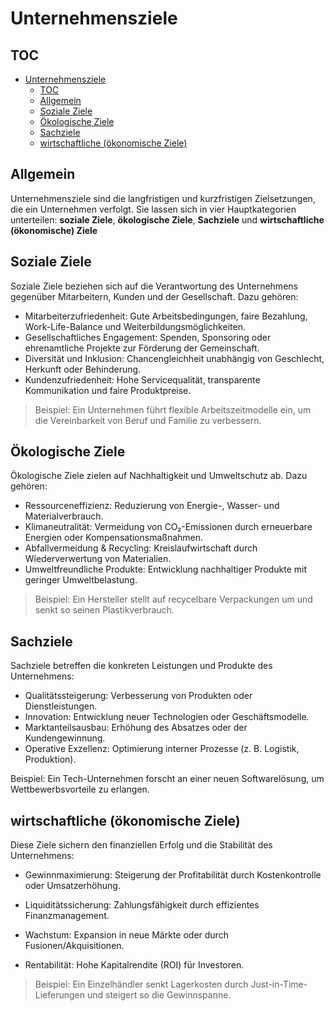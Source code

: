 # Unternehmensziele

## TOC
- [Unternehmensziele](#unternehmensziele)
  - [TOC](#toc)
  - [Allgemein](#allgemein)
  - [Soziale Ziele](#soziale-ziele)
  - [Ökologische Ziele](#ökologische-ziele)
  - [Sachziele](#sachziele)
  - [wirtschaftliche (ökonomische Ziele)](#wirtschaftliche-ökonomische-ziele)

## Allgemein
Unternehmensziele sind die langfristigen und kurzfristigen Zielsetzungen, die ein Unternehmen verfolgt. Sie lassen sich in vier Hauptkategorien unterteilen: **soziale Ziele**, **ökologische Ziele**, **Sachziele** und **wirtschaftliche (ökonomische) Ziele**

## Soziale Ziele
Soziale Ziele beziehen sich auf die Verantwortung des Unternehmens gegenüber Mitarbeitern, Kunden und der Gesellschaft. Dazu gehören:

- Mitarbeiterzufriedenheit: Gute Arbeitsbedingungen, faire Bezahlung, Work-Life-Balance und Weiterbildungsmöglichkeiten.
- Gesellschaftliches Engagement: Spenden, Sponsoring oder ehrenamtliche Projekte zur Förderung der Gemeinschaft.
- Diversität und Inklusion: Chancengleichheit unabhängig von Geschlecht, Herkunft oder Behinderung.
- Kundenzufriedenheit: Hohe Servicequalität, transparente Kommunikation und faire Produktpreise.

> Beispiel: Ein Unternehmen führt flexible Arbeitszeitmodelle ein, um die Vereinbarkeit von Beruf und Familie zu verbessern.

## Ökologische Ziele
Ökologische Ziele zielen auf Nachhaltigkeit und Umweltschutz ab. Dazu gehören:

- Ressourceneffizienz: Reduzierung von Energie-, Wasser- und Materialverbrauch.
- Klimaneutralität: Vermeidung von CO₂-Emissionen durch erneuerbare Energien oder Kompensationsmaßnahmen.
- Abfallvermeidung & Recycling: Kreislaufwirtschaft durch Wiederverwertung von Materialien.
- Umweltfreundliche Produkte: Entwicklung nachhaltiger Produkte mit geringer Umweltbelastung.

> Beispiel: Ein Hersteller stellt auf recycelbare Verpackungen um und senkt so seinen Plastikverbrauch.

## Sachziele
Sachziele betreffen die konkreten Leistungen und Produkte des Unternehmens:

- Qualitätssteigerung: Verbesserung von Produkten oder Dienstleistungen.
- Innovation: Entwicklung neuer Technologien oder Geschäftsmodelle.
- Marktanteilsausbau: Erhöhung des Absatzes oder der Kundengewinnung.
- Operative Exzellenz: Optimierung interner Prozesse (z. B. Logistik, Produktion).

Beispiel: Ein Tech-Unternehmen forscht an einer neuen Softwarelösung, um Wettbewerbsvorteile zu erlangen.

## wirtschaftliche (ökonomische Ziele)
Diese Ziele sichern den finanziellen Erfolg und die Stabilität des Unternehmens:

- Gewinnmaximierung: Steigerung der Profitabilität durch Kostenkontrolle oder Umsatzerhöhung.

- Liquiditätssicherung: Zahlungsfähigkeit durch effizientes Finanzmanagement.

- Wachstum: Expansion in neue Märkte oder durch Fusionen/Akquisitionen.

- Rentabilität: Hohe Kapitalrendite (ROI) für Investoren.

> Beispiel: Ein Einzelhändler senkt Lagerkosten durch Just-in-Time-Lieferungen und steigert so die Gewinnspanne.